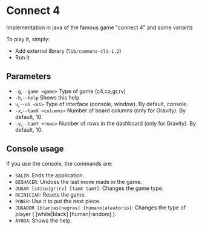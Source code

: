 # Connect 4
Implementation in java of the famous game "connect 4" and some variants


To play it, simply:
- Add external library (`lib/commons-cli-1.2`)
- Run it

## Parameters
- `-g`,`--game <game>` Type of game (c4,co,gr,rv)
- `-h`,`--help` Shows this help
- `u`,`--ui <ui>` Type of interface (console, window). By default, console.
- `-x`,`--tamX <columns>` Number of board columns (only for Gravity). By default, 10.
- `-y`,`--tamY <rows>` Number of rows in the dashboard (only for Gravity). By default, 10.

## Console usage
If you use the console, the commands are:

- `SALIR`: Ends the application.
- `DESHACER`: Undoes the last move made in the game.
- `JUGAR [c4|co|gr|rv] [tamX tamY]`: Changes the game type. 
- `REINICIAR`: Resets the game.
- `PONER`: Use it to put the next piece.
- `JUGADOR [blancas|negras] [humano|aleatorio]`: Changes the type of player ( [white|black] [human|random] ).
- `AYUDA`: Shows the help.
